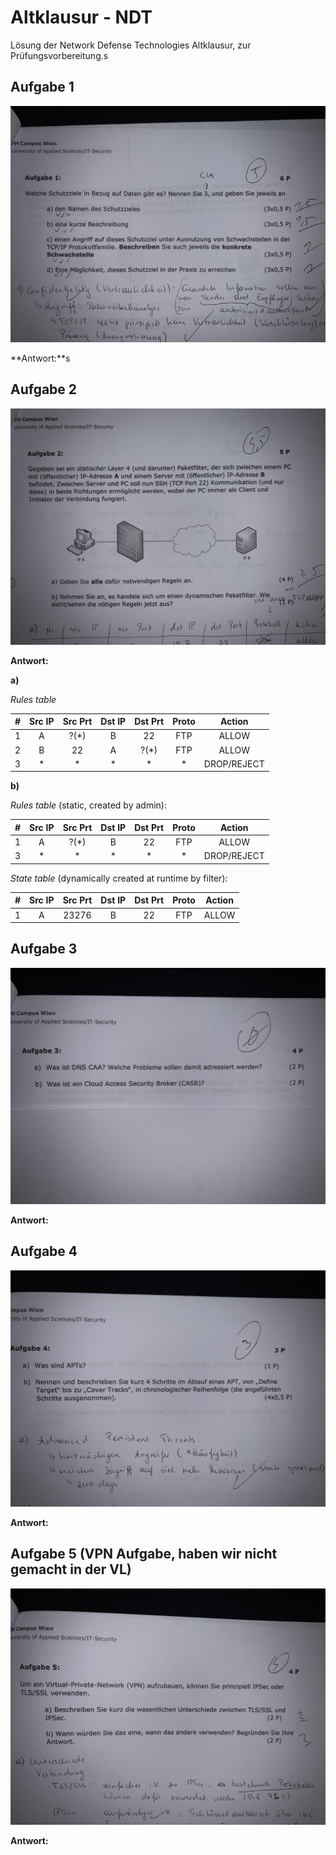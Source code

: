 # Altklausur - NDT

Lösung der Network Defense Technologies Altklausur, zur Prüfungsvorbereitung.s

## Aufgabe 1

![Aufgabe 1](./altklausur/IMG_1193-min.JPG)

**Antwort:**s

## Aufgabe 2

![Aufgabe 2](./altklausur/IMG_1187-min.JPG)

**Antwort:** 

**a)**

_Rules table_

|  #  | Src IP | Src Prt | Dst IP | Dst Prt | Proto |    Action    |
|:---:|:------:|:-------:|:------:|:-------:|:-----:|:------------:|
|  1  |    A   |  ?(*)   |    B   |    22   |  FTP  |  ALLOW       |
|  2  |    B   |   22    |    A   |   ?(*)  |  FTP  |  ALLOW       |
|  3  |    *   |    *    |    *   |    *    |   *   |  DROP/REJECT |

**b)**

_Rules table_ (static, created by admin):

|  #  | Src IP | Src Prt | Dst IP | Dst Prt | Proto |    Action    |
|:---:|:------:|:-------:|:------:|:-------:|:-----:|:------------:|
|  1  |    A   |  ?(*)   |    B   |    22   |  FTP  |    ALLOW     |
|  3  |    *   |    *    |    *   |    *    |   *   |  DROP/REJECT |


_State table_ (dynamically created at runtime by filter):

|  #  | Src IP  | Src Prt  | Dst IP  | Dst Prt  | Proto | Action   |
|:---:|:-------:|:--------:|:-------:|:--------:|:-----:|:--------:|
|  1  |    A    |   23276  |    B    |    22    |  FTP  |  ALLOW   |

## Aufgabe 3

![Aufgabe 3](./altklausur/IMG_1188-min.JPG)

**Antwort:**

## Aufgabe 4

![Aufgabe 4](./altklausur/IMG_1189-min.JPG)

**Antwort:**

## Aufgabe 5 (VPN Aufgabe, haben wir nicht gemacht in der VL)

![Aufgabe 5](./altklausur/IMG_1190-min.JPG)

**Antwort:**
